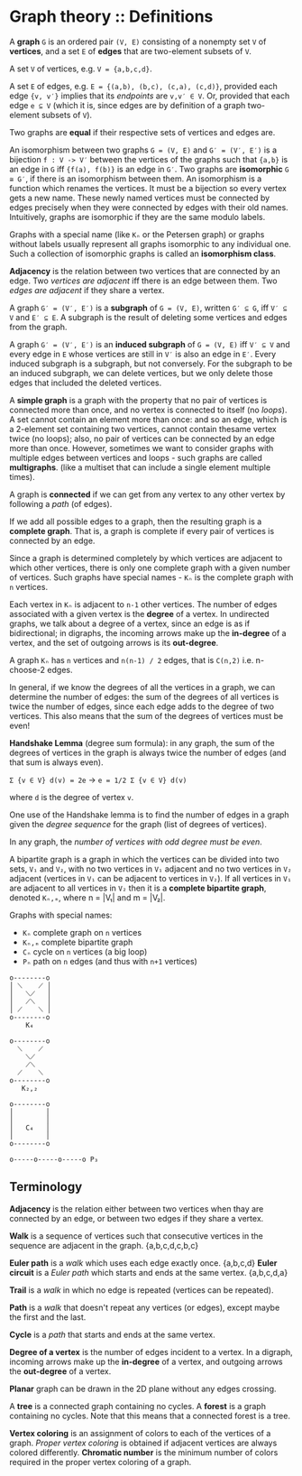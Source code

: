 # Graph theory :: Definitions

A **graph** `G` is an ordered pair `(V, E)` consisting of a nonempty set `V` of **vertices**, and a set `E` of **edges** that are two-element subsets of `V`.

A set `V` of vertices, e.g. `V = {a,b,c,d}`.

A set `E` of edges, e.g. `E = {(a,b), (b,c), (c,a), (c,d)}`, provided each edge `{v, v′}` implies that its *endpoints* are `v,v′ ∈ V`. Or, provided that each edge `e ⊆ V` (which it is, since edges are by definition of a graph two-element subsets of `V`).

Two graphs are **equal** if their respective sets of vertices and edges are.

An isomorphism between two graphs `G = (V, E)` and `G′ = (V′, E′)` is a bijection `f : V -> V′` between the vertices of the graphs such that `{a,b}` is an edge in `G` iff `{f(a), f(b)}` is an edge in `G′`. Two graphs are **isomorphic** `G ≅ G′`, if there is an isomorphism between them. An isomorphism is a function which renames the vertices. It must be a bijection so every vertex gets a new name. These newly named vertices must be connected by edges precisely when they were connected by edges with their old names. Intuitively, graphs are isomorphic if they are the same modulo labels.

Graphs with a special name (like `Kₙ` or the Petersen graph) or graphs without labels usually represent all graphs isomorphic to any individual one. Such a collection of isomorphic graphs is called an **isomorphism class**.

**Adjacency** is the relation between two vertices that are connected by an edge. Two *vertices are adjacent* iff there is an edge between them. Two *edges are adjacent* if they share a vertex.

A graph `G′ = (V′, E′)` is a **subgraph** of `G = (V, E)`, written `G′ ⊆ G`, iff `V′ ⊆ V` and `E′ ⊆ E`. A subgraph is the result of deleting some vertices and edges from the graph.

A graph `G′ = (V′, E′)` is an **induced subgraph** of `G = (V, E)` iff `V′ ⊆ V` and every edge in `E` whose vertices are still in `V′` is also an edge in `E′`. Every induced subgraph is a subgraph, but not conversely. For the subgraph to be an induced subgraph, we can delete vertices, but we only delete those edges that included the deleted vertices.

A **simple graph** is a graph with the property that no pair of vertices is connected more than once, and no vertex is connected to itself (no *loops*). A set cannot contain an element more than once: and so an edge, which is a 2-element set containing two vertices, cannot contain thesame vertex twice (no loops); also, no pair of vertices can be connected by an edge more than once. However, sometimes we want to consider graphs with multiple edges between vertices and loops - such graphs are called **multigraphs**. (like a multiset that can include a single element multiple times).

A graph is **connected** if we can get from any vertex to any other vertex by following a *path* (of edges).

If we add all possible edges to a graph, then the resulting graph is a **complete graph**. That is, a graph is complete if every pair of vertices is connected by an edge.

Since a graph is determined completely by which vertices are adjacent to which other vertices, there is only one complete graph with a given number of vertices. Such graphs have special names - `Kₙ` is the complete graph with `n` vertices.

Each vertex in `Kₙ` is adjacent to `n-1` other vertices. The number of edges associated with a given vertex is the **degree** of a vertex. In undirected graphs, we talk about a degree of a vertex, since an edge is as if bidirectional; in digraphs, the incoming arrows make up the **in-degree** of a vertex, and the set of outgoing arrows is its **out-degree**.

A graph `Kₙ` has `n` vertices and `n(n-1) / 2` edges, that is `C(n,2)` i.e. n-choose-2 edges.

In general, if we know the degrees of all the vertices in a graph, we can determine the number of edges: the sum of the degrees of all vertices is twice the number of edges, since each edge adds to the degree of two vertices. This also means that the sum of the degrees of vertices must be even!

**Handshake Lemma** (degree sum formula): in any graph, the sum of the degrees of vertices in the graph is always twice the number of edges (and that sum is always even).

`Σ {v ∈ V} d(v) = 2e` -> `e = 1/2 Σ {v ∈ V} d(v)` 

where `d` is the degree of vertex `v`.

One use of the Handshake lemma is to find the number of edges in a graph given the *degree sequence* for the graph (list of degrees of vertices).

In any graph, the *number of vertices with odd degree must be even*.

A bipartite graph is a graph in which the vertices can be divided into two sets, `V₁` and `V₂`, with no two vertices in `V₁` adjacent and no two vertices in `V₂` adjacent (vertices in `V₁` can be adjacent to vertices in `V₂`). If all vertices in `V₁` are adjacent to all vertices in `V₂` then it is a **complete bipartite graph**, denoted `Kₙ,ₘ`, where n = |V₁| and m = |V₂|.

Graphs with special names:
- `Kₙ`   complete graph on `n` vertices
- `Kₙ,ₘ` complete bipartite graph
- `Cₙ`   cycle on `n` vertices (a big loop)
- `Pₙ`   path on `n` edges (and thus with `n+1` vertices)


```
o--------o
│ ⟍    ⟋ │
│   ⟍⟋   │
│   ⟋⟍   │
│ ⟋    ⟍ │
o--------o
    K₄

o--------o
  ⟍    ⟋
    ⟍⟋
    ⟋⟍
  ⟋    ⟍
o--------o
   K₂,₂

o--------o
│        │
│        │
│   C₄   │
│        │
o--------o

o-----o-----o-----o P₃
```


## Terminology

**Adjacency** is the relation either between two vertices when thay are connected by an edge, or between two edges if they share a vertex.

**Walk** is a sequence of vertices such that consecutive vertices in the sequence are adjacent in the graph. {a,b,c,d,c,b,c}

**Euler path** is a *walk* which uses each edge exactly once. {a,b,c,d}
**Euler circuit** is a *Euler path* which starts and ends at the same vertex. {a,b,c,d,a}

**Trail** is a *walk* in which no edge is repeated (vertices can be repeated).

**Path** is a *walk* that doesn't repeat any vertices (or edges), except maybe the first and the last.

**Cycle** is a *path* that starts and ends at the same vertex.

**Degree of a vertex** is the number of edges incident to a vertex. In a digraph, incoming arrows make up the **in-degree** of a vertex, and outgoing arrows the **out-degree** of a vertex.

**Planar** graph can be drawn in the 2D plane without any edges crossing.

A **tree** is a connected graph containing no cycles. A **forest** is a graph containing no cycles. Note that this means that a connected forest is a tree.

**Vertex coloring** is an assignment of colors to each of the vertices of a graph. *Proper vertex coloring* is obtained if adjacent vertices are always colored differently. **Chromatic number** is the minimum number of colors required in the proper vertex coloring of a graph.
